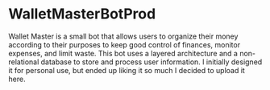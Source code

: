 # WalletMasterBotProd

Wallet Master is a small bot that allows users to organize their money according to their purposes to keep good control of finances, monitor expenses, and limit waste.
This bot uses a layered architecture and a non-relational database to store and process user information.
I initially designed it for personal use, but ended up liking it so much I decided to upload it here.
